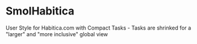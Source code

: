 # SmolHabitica
User Style for Habitica.com with Compact Tasks - Tasks are shrinked for a "larger" and "more inclusive" global view
